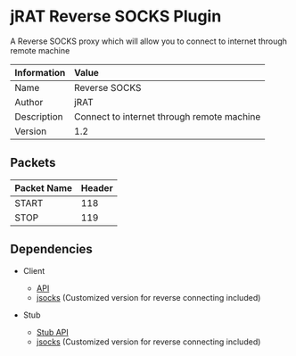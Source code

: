 # jRAT Reverse SOCKS Plugin

A Reverse SOCKS proxy which will allow you to connect to internet through remote machine

| Information	| Value
| ---           |:---
| Name			| Reverse SOCKS
| Author     	| jRAT
| Description   | Connect to internet through remote machine
| Version		| 1.2

## Packets

| Packet Name	| Header
| ---           |:---
| START			| 118
| STOP			| 119

## Dependencies

- Client
	- [API](https://github.com/java-rat/jrat-api)
	- [jsocks](http://jsocks.sourceforge.net/) (Customized version for reverse connecting included)

- Stub
	- [Stub API](https://github.com/java-rat/jrat-stub-api)
	- [jsocks](http://jsocks.sourceforge.net/) (Customized version for reverse connecting included)